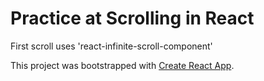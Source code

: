 # Practice at Scrolling in React

First scroll uses 'react-infinite-scroll-component'

This project was bootstrapped with [Create React App](https://github.com/facebook/create-react-app).